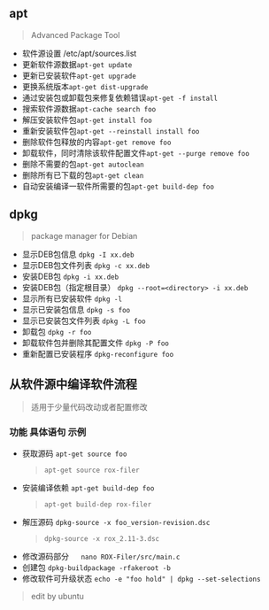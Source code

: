 ## apt
> Advanced Package Tool
+ 软件源设置	/etc/apt/sources.list
+ 更新软件源数据`apt-get update`
+ 更新已安装软件`apt-get upgrade`
+ 更换系统版本`apt-get dist-upgrade`
+ 通过安装包或卸载包来修复依赖错误`apt-get -f install`
+ 搜索软件源数据`apt-cache search foo`
+ 解压安装软件包`apt-get install foo`
+ 重新安装软件包`apt-get --reinstall install foo`
+ 删除软件包释放的内容`apt-get remove foo`
+ 卸载软件，同时清除该软件配置文件`apt-get --purge remove foo`
+ 删除不需要的包`apt-get autoclean`
+ 删除所有已下载的包`apt-get clean`
+ 自动安装编译一软件所需要的包`apt-get build-dep foo`


## dpkg
> package manager for Debian
+ 显示DEB包信息	`dpkg -I xx.deb`
+ 显示DEB包文件列表	`dpkg -c xx.deb`
+ 安装DEB包	`dpkg -i xx.deb`
+ 安装DEB包（指定根目录）	`dpkg --root=<directory> -i xx.deb`
+ 显示所有已安装软件	`dpkg -l`
+ 显示已安装包信息	`dpkg -s foo`
+ 显示已安装包文件列表	`dpkg -L foo`
+ 卸载包	`dpkg -r foo`
+ 卸载软件包并删除其配置文件	`dpkg -P foo`
+ 重新配置已安装程序	`dpkg-reconfigure foo`

## 从软件源中编译软件流程

> 适用于少量代码改动或者配置修改
### 功能	具体语句	示例
+ 获取源码	`apt-get source foo`
	> `apt-get source rox-filer`
+ 安装编译依赖	`apt-get build-dep foo`	
	> `apt-get build-dep rox-filer`
+ 解压源码	`dpkg-source -x foo_version-revision.dsc`	
	> `dpkg-source -x rox_2.11-3.dsc`
+ 修改源码部分	　	`nano ROX-Filer/src/main.c`
+ 创建包	`dpkg-buildpackage -rfakeroot -b`	　
+ 修改软件可升级状态	`echo -e "foo hold" | dpkg --set-selections`
> edit by ubuntu
